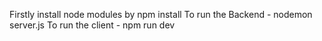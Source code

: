 Firstly install node modules by npm install
To run the Backend - nodemon server.js
To run the client - npm run dev
